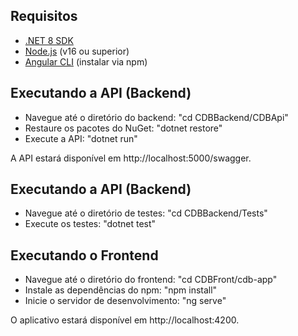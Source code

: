 ## Requisitos

- [.NET 8 SDK](https://dotnet.microsoft.com/download/dotnet/8.0)
- [Node.js](https://nodejs.org/) (v16 ou superior)
- [Angular CLI](https://angular.io/cli) (instalar via npm)

## Executando a API (Backend)

- Navegue até o diretório do backend: "cd CDBBackend/CDBApi"
- Restaure os pacotes do NuGet: "dotnet restore"
- Execute a API: "dotnet run"

A API estará disponível em http://localhost:5000/swagger.

## Executando a API (Backend)
- Navegue até o diretório de testes: "cd CDBBackend/Tests"
- Execute os testes: "dotnet test"

## Executando o Frontend

- Navegue até o diretório do frontend: "cd CDBFront/cdb-app"
- Instale as dependências do npm: "npm install"
- Inicie o servidor de desenvolvimento: "ng serve"

O aplicativo estará disponível em http://localhost:4200.
